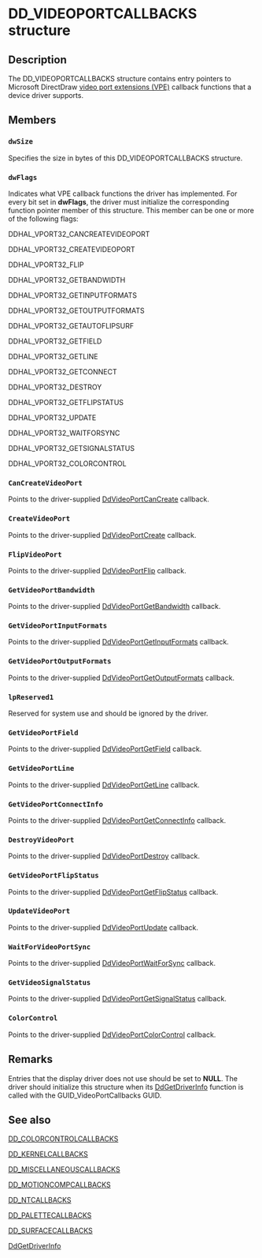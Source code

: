 # DD_VIDEOPORTCALLBACKS structure

## Description

The DD_VIDEOPORTCALLBACKS structure contains entry pointers to Microsoft DirectDraw [video port extensions (VPE)](https://learn.microsoft.com/windows-hardware/drivers/) callback functions that a device driver supports.

## Members

### `dwSize`

Specifies the size in bytes of this DD_VIDEOPORTCALLBACKS structure.

### `dwFlags`

Indicates what VPE callback functions the driver has implemented. For every bit set in **dwFlags**, the driver must initialize the corresponding function pointer member of this structure. This member can be one or more of the following flags:

DDHAL_VPORT32_CANCREATEVIDEOPORT

DDHAL_VPORT32_CREATEVIDEOPORT

DDHAL_VPORT32_FLIP

DDHAL_VPORT32_GETBANDWIDTH

DDHAL_VPORT32_GETINPUTFORMATS

DDHAL_VPORT32_GETOUTPUTFORMATS

DDHAL_VPORT32_GETAUTOFLIPSURF

DDHAL_VPORT32_GETFIELD

DDHAL_VPORT32_GETLINE

DDHAL_VPORT32_GETCONNECT

DDHAL_VPORT32_DESTROY

DDHAL_VPORT32_GETFLIPSTATUS

DDHAL_VPORT32_UPDATE

DDHAL_VPORT32_WAITFORSYNC

DDHAL_VPORT32_GETSIGNALSTATUS

DDHAL_VPORT32_COLORCONTROL

### `CanCreateVideoPort`

Points to the driver-supplied [DdVideoPortCanCreate](https://learn.microsoft.com/windows/desktop/api/ddrawint/nc-ddrawint-pdd_vportcb_cancreatevideoport) callback.

### `CreateVideoPort`

Points to the driver-supplied [DdVideoPortCreate](https://learn.microsoft.com/windows/desktop/api/ddrawint/nc-ddrawint-pdd_vportcb_createvideoport) callback.

### `FlipVideoPort`

Points to the driver-supplied [DdVideoPortFlip](https://learn.microsoft.com/windows/desktop/api/ddrawint/nc-ddrawint-pdd_vportcb_flip) callback.

### `GetVideoPortBandwidth`

Points to the driver-supplied [DdVideoPortGetBandwidth](https://learn.microsoft.com/windows/desktop/api/ddrawint/nc-ddrawint-pdd_vportcb_getbandwidth) callback.

### `GetVideoPortInputFormats`

Points to the driver-supplied [DdVideoPortGetInputFormats](https://learn.microsoft.com/windows/desktop/api/ddrawint/nc-ddrawint-pdd_vportcb_getinputformats) callback.

### `GetVideoPortOutputFormats`

Points to the driver-supplied [DdVideoPortGetOutputFormats](https://learn.microsoft.com/windows/desktop/api/ddrawint/nc-ddrawint-pdd_vportcb_getoutputformats) callback.

### `lpReserved1`

Reserved for system use and should be ignored by the driver.

### `GetVideoPortField`

Points to the driver-supplied [DdVideoPortGetField](https://learn.microsoft.com/windows/desktop/api/ddrawint/nc-ddrawint-pdd_vportcb_getfield) callback.

### `GetVideoPortLine`

Points to the driver-supplied [DdVideoPortGetLine](https://learn.microsoft.com/windows/desktop/api/ddrawint/nc-ddrawint-pdd_vportcb_getline) callback.

### `GetVideoPortConnectInfo`

Points to the driver-supplied [DdVideoPortGetConnectInfo](https://learn.microsoft.com/windows/desktop/api/ddrawint/nc-ddrawint-pdd_vportcb_getvportconnect) callback.

### `DestroyVideoPort`

Points to the driver-supplied [DdVideoPortDestroy](https://learn.microsoft.com/windows/desktop/api/ddrawint/nc-ddrawint-pdd_vportcb_destroyvport) callback.

### `GetVideoPortFlipStatus`

Points to the driver-supplied [DdVideoPortGetFlipStatus](https://learn.microsoft.com/windows/desktop/api/ddrawint/nc-ddrawint-pdd_vportcb_getflipstatus) callback.

### `UpdateVideoPort`

Points to the driver-supplied [DdVideoPortUpdate](https://learn.microsoft.com/windows/desktop/api/ddrawint/nc-ddrawint-pdd_vportcb_update) callback.

### `WaitForVideoPortSync`

Points to the driver-supplied [DdVideoPortWaitForSync](https://learn.microsoft.com/windows/desktop/api/ddrawint/nc-ddrawint-pdd_vportcb_waitforsync) callback.

### `GetVideoSignalStatus`

Points to the driver-supplied [DdVideoPortGetSignalStatus](https://learn.microsoft.com/windows/desktop/api/ddrawint/nc-ddrawint-pdd_vportcb_getsignalstatus) callback.

### `ColorControl`

Points to the driver-supplied [DdVideoPortColorControl](https://learn.microsoft.com/windows/desktop/api/ddrawint/nc-ddrawint-pdd_vportcb_colorcontrol) callback.

## Remarks

Entries that the display driver does not use should be set to **NULL**. The driver should initialize this structure when its [DdGetDriverInfo](https://learn.microsoft.com/windows/desktop/api/ddrawint/nc-ddrawint-pdd_getdriverinfo) function is called with the GUID_VideoPortCallbacks GUID.

## See also

[DD_COLORCONTROLCALLBACKS](https://learn.microsoft.com/windows/desktop/api/ddrawint/ns-ddrawint-dd_colorcontrolcallbacks)

[DD_KERNELCALLBACKS](https://learn.microsoft.com/windows/desktop/api/ddrawint/ns-ddrawint-dd_kernelcallbacks)

[DD_MISCELLANEOUSCALLBACKS](https://learn.microsoft.com/windows/desktop/api/ddrawint/ns-ddrawint-dd_miscellaneouscallbacks)

[DD_MOTIONCOMPCALLBACKS](https://learn.microsoft.com/windows/desktop/api/ddrawint/ns-ddrawint-dd_motioncompcallbacks)

[DD_NTCALLBACKS](https://learn.microsoft.com/windows/desktop/api/ddrawint/ns-ddrawint-dd_ntcallbacks)

[DD_PALETTECALLBACKS](https://learn.microsoft.com/windows/desktop/api/ddrawint/ns-ddrawint-dd_palettecallbacks)

[DD_SURFACECALLBACKS](https://learn.microsoft.com/windows/desktop/api/ddrawint/ns-ddrawint-dd_surfacecallbacks)

[DdGetDriverInfo](https://learn.microsoft.com/windows/desktop/api/ddrawint/nc-ddrawint-pdd_getdriverinfo)